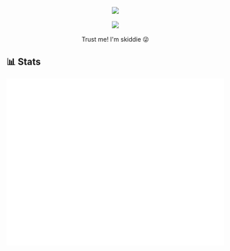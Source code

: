 
  
<p align="center">
  <a href="https://github.com/lucky5isurureadme-typing-svg">
    <img src="https://readme-typing-svg.demolab.com/?lines=Shyzu The Skiddie...&font=Fira%20SemiBold&center=true&width=480&height=45&color=fff68f&vCenter=true&pause=1000&size=40" /></a>
</p>

<p align="center">
  <a href="https://github.com/LazyDeveloperr/readme-typing-svg">
    <img src="https://readme-typing-svg.demolab.com/?lines=UI%2FUX%20Designer;Always%20I'm%20skiddie;Always%20learning%20new%20things;%20&font=Fira%20Code&center=true&width=500&height=45&color=f75c7e&vCenter=true&pause=1000&size=22" /></a>
</p>

<p align="center">
 Trust me! I'm skiddie 😜
</p>


## 📊 Stats
<img src="https://raw.githubusercontent.com/lucky5isuru/lucky5isuru/main/github-metrics.svg" alt="Metrics">






